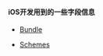 #### iOS开发用到的一些字段信息

* [Bundle](https://github.com/KiyoCao/iOS_Developer_Info/blob/master/iOS%20APP%20Boundle.md)

* [Schemes](https://github.com/KiyoCao/iOS_Developer_Info/blob/master/iOS%20APP%20Schemes.md)



